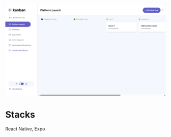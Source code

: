 ![alt text](https://github.com/Ztirk/kanban-task-management-web-app/blob/master/src/assets/Screenshot%202024-03-06%20231250.png "Logo Title Text 1")

# Stacks

React Native, Expo
